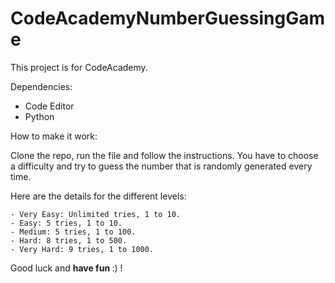 # CodeAcademyNumberGuessingGame

This project is for CodeAcademy.

Dependencies:
    
  - Code Editor
  - Python
  
How to make it work:

   Clone the repo, run the file and follow the instructions. You have to choose a difficulty and try to guess the number that is randomly generated every time.
  
   Here are the details for the different levels:
    
    - Very Easy: Unlimited tries, 1 to 10.
    - Easy: 5 tries, 1 to 10.
    - Medium: 5 tries, 1 to 100.
    - Hard: 8 tries, 1 to 500.
    - Very Hard: 9 tries, 1 to 1000.
    
Good luck and <b> have fun </b> :) !
